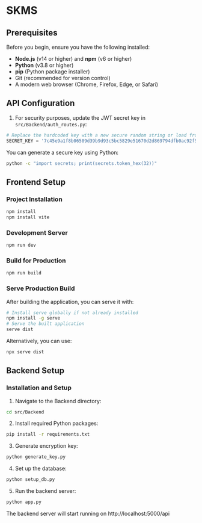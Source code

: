 # SKMS

## Prerequisites

Before you begin, ensure you have the following installed:

- **Node.js** (v14 or higher) and **npm** (v6 or higher)
- **Python** (v3.8 or higher)
- **pip** (Python package installer)
- Git (recommended for version control)
- A modern web browser (Chrome, Firefox, Edge, or Safari)

## API Configuration

1. For security purposes, update the JWT secret key in `src/Backend/auth_routes.py`:

```python
# Replace the hardcoded key with a new secure random string or load from environment variables
SECRET_KEY = '7c45e9a1f8b06509d39b9d93c5bc5829e51670d2d869794dfb0ac92f5bed68a2'  # Change this!
```

You can generate a secure key using Python:

```sh
python -c "import secrets; print(secrets.token_hex(32))"
```

## Frontend Setup

### Project Installation

```sh
npm install
npm install vite
```

### Development Server

```sh
npm run dev
```

### Build for Production

```sh
npm run build
```

### Serve Production Build

After building the application, you can serve it with:

```sh
# Install serve globally if not already installed
npm install -g serve
# Serve the built application
serve dist
```

Alternatively, you can use:

```sh
npx serve dist
```

## Backend Setup

### Installation and Setup

1. Navigate to the Backend directory:

```sh
cd src/Backend
```

2. Install required Python packages:

```sh
pip install -r requirements.txt
```

3. Generate encryption key:

```sh
python generate_key.py
```

4. Set up the database:

```sh
python setup_db.py
```

5. Run the backend server:

```sh
python app.py
```

The backend server will start running on http://localhost:5000/api
